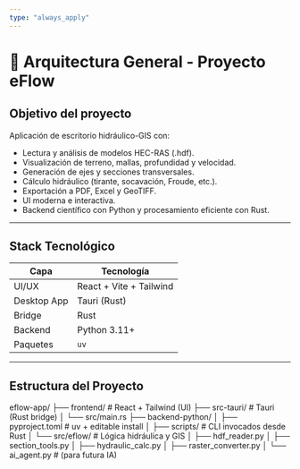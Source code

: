 ```yaml
---
type: "always_apply"
---
```


# 📐 Arquitectura General - Proyecto eFlow

## Objetivo del proyecto

Aplicación de escritorio hidráulico-GIS con:

- Lectura y análisis de modelos HEC-RAS (.hdf).
- Visualización de terreno, mallas, profundidad y velocidad.
- Generación de ejes y secciones transversales.
- Cálculo hidráulico (tirante, socavación, Froude, etc.).
- Exportación a PDF, Excel y GeoTIFF.
- UI moderna e interactiva.
- Backend científico con Python y procesamiento eficiente con Rust.

---

## Stack Tecnológico

| Capa         | Tecnología                |
|--------------|---------------------------|
| UI/UX        | React + Vite + Tailwind   |
| Desktop App  | Tauri (Rust)              |
| Bridge       | Rust                      |
| Backend      | Python 3.11+              |
| Paquetes     | `uv`                      |

---

## Estructura del Proyecto

eflow-app/
├── frontend/ # React + Tailwind (UI)
├── src-tauri/ # Tauri (Rust bridge)
│ └── src/main.rs
├── backend-python/
│ ├── pyproject.toml # uv + editable install
│ ├── scripts/ # CLI invocados desde Rust
│ └── src/eflow/ # Lógica hidráulica y GIS
│ ├── hdf_reader.py
│ ├── section_tools.py
│ ├── hydraulic_calc.py
│ ├── raster_converter.py
│ └── ai_agent.py # (para futura IA)
